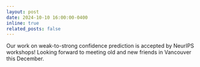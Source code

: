 ```yaml
---
layout: post
date: 2024-10-10 16:00:00-0400
inline: true
related_posts: false
---
```


Our work on weak-to-strong confidence prediction is accepted by NeurIPS workshops! Looking forward to meeting old and new friends in Vancouver this December.

